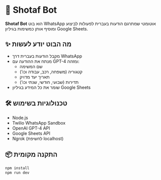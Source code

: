 # 🤖 Shotaf Bot

**Shotaf Bot** הוא בוט WhatsApp אוטומטי שמתרגם הודעות בעברית לפעולות לביצוע ומוסיף אותן כמשימות בגיליון Google Sheets.

## ✨ מה הבוט יודע לעשות

- מקבל הודעות בעברית דרך WhatsApp
- מנתח את ההודעה עם GPT-4 ומזהה:
  - שם המשימה
  - קטגוריה (משפחה, רכב, עבודה וכו’)
  - תאריך יעד מדויק
  - תדירות (שבועי, חודשי, שנתי וכו’)
- שומר את כל המידע בגיליון Google Sheets

## 🛠 טכנולוגיות בשימוש

- Node.js
- Twilio WhatsApp Sandbox
- OpenAI GPT-4 API
- Google Sheets API
- Ngrok (לחשיפת localhost)

## 📦 התקנה מקומית

```bash
npm install
npm run dev
